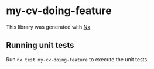 # my-cv-doing-feature

This library was generated with [Nx](https://nx.dev).

## Running unit tests

Run `nx test my-cv-doing-feature` to execute the unit tests.
